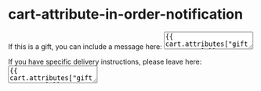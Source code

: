 # cart-attribute-in-order-notification

<div class="mess-box">
            <div class="inner-msg">
              <p class="cart-attribute__field">
                <label for="if-this-is-a-gift-you-can-include-a-message-here">If this is a gift, you can include a message here:</label>
                <textarea id="if-this-is-a-gift-you-can-include-a-message-here" name="attributes[gift-message]">{{ cart.attributes["gift-message"] }}</textarea>
              </p>
            </div>
            <div class="inner-msg">
              <p class="cart-attribute__field">
                <label for="if-you-have-specific-delivery-instructions-please-leave-here">If you have specific delivery instructions, please leave here:</label>
                <textarea id="if-you-have-specific-delivery-instructions-please-leave-here" name="attributes[delivery-instructions]">{{ cart.attributes["gift-message"] }}</textarea>
              </p>
            </div>
          </div>
